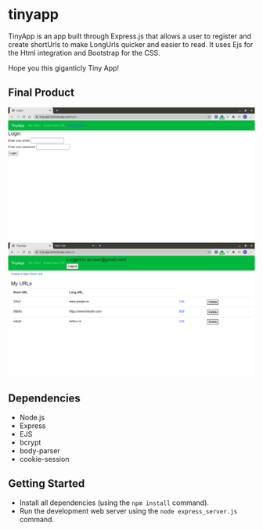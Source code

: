 # tinyapp

TinyApp is an app built through Express.js that allows a user to register and create shortUrls to make LongUrls quicker and easier to read.
It uses Ejs for the Html integration and Bootstrap for the CSS.

Hope you this giganticly Tiny App!

## Final Product

!["Screenshot of server page "](https://github.com/ThomasA64/tinyapp/blob/main/docs/TinyApp%20Login.png?raw=true)
!["Screenshot of main urls page"](https://github.com/ThomasA64/tinyapp/blob/main/docs/TinyAppUser.png?raw=true)

## Dependencies

- Node.js
- Express
- EJS
- bcrypt
- body-parser
- cookie-session

## Getting Started

- Install all dependencies (using the `npm install` command).
- Run the development web server using the `node express_server.js` command.
